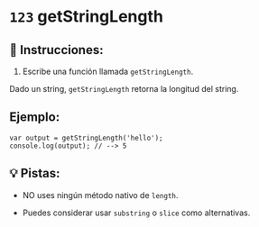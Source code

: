 # `123` getStringLength

## 📝 Instrucciones:

1. Escribe una función llamada `getStringLength`.

Dado un string, `getStringLength` retorna la longitud del string.

## Ejemplo:

```Js
var output = getStringLength('hello');
console.log(output); // --> 5
```
## 💡 Pistas:

+ NO uses ningún método nativo de `length`.

+ Puedes considerar usar `substring` o `slice` como alternativas.
